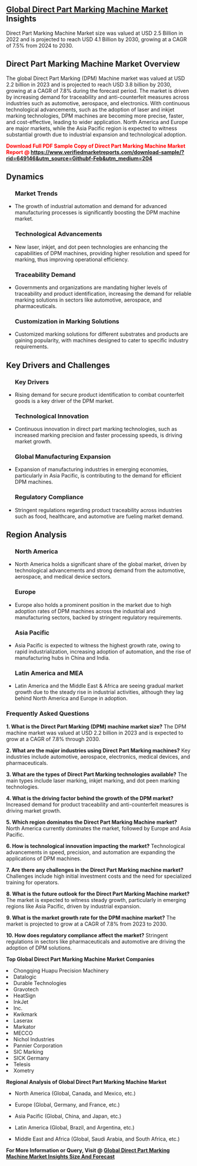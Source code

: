 <h2><a href="https://www.verifiedmarketreports.com/download-sample/?rid=649146&amp;utm_source=Githubf&amp;utm_medium=204" target="_blank">Global Direct Part Marking Machine Market</a> Insights</h2><p>Direct Part Marking Machine Market size was valued at USD 2.5 Billion in 2022 and is projected to reach USD 4.1 Billion by 2030, growing at a CAGR of 7.5% from 2024 to 2030.</p><p> <h2>Direct Part Marking Machine Market Overview</h2> <p>The global Direct Part Marking (DPM) Machine market was valued at USD 2.2 billion in 2023 and is projected to reach USD 3.8 billion by 2030, growing at a CAGR of 7.8% during the forecast period. The market is driven by increasing demand for traceability and anti-counterfeit measures across industries such as automotive, aerospace, and electronics. With continuous technological advancements, such as the adoption of laser and inkjet marking technologies, DPM machines are becoming more precise, faster, and cost-effective, leading to wider application. North America and Europe are major markets, while the Asia Pacific region is expected to witness substantial growth due to industrial expansion and technological adoption.</p> <p><strong><p><span class=""><span style="color: #ff0000;"><strong>Download Full PDF Sample Copy of Direct Part Marking Machine Market Report</strong> @ </span><a href="https://www.verifiedmarketreports.com/download-sample/?rid=649146&amp;utm_source=Githubf-Feb&amp;utm_medium=204" target="_blank">https://www.verifiedmarketreports.com/download-sample/?rid=649146&amp;utm_source=Githubf-Feb&amp;utm_medium=204</a></span></p></strong></p> <h2>Dynamics</h2> <ul> <h3>Market Trends</h3> <li>The growth of industrial automation and demand for advanced manufacturing processes is significantly boosting the DPM machine market.</li> <h3>Technological Advancements</h3> <li>New laser, inkjet, and dot peen technologies are enhancing the capabilities of DPM machines, providing higher resolution and speed for marking, thus improving operational efficiency.</li> <h3>Traceability Demand</h3> <li>Governments and organizations are mandating higher levels of traceability and product identification, increasing the demand for reliable marking solutions in sectors like automotive, aerospace, and pharmaceuticals.</li> <h3>Customization in Marking Solutions</h3> <li>Customized marking solutions for different substrates and products are gaining popularity, with machines designed to cater to specific industry requirements.</li> </ul> <h2>Key Drivers and Challenges</h2> <ul> <h3>Key Drivers</h3> <li>Rising demand for secure product identification to combat counterfeit goods is a key driver of the DPM market.</li> <h3>Technological Innovation</h3> <li>Continuous innovation in direct part marking technologies, such as increased marking precision and faster processing speeds, is driving market growth.</li> <h3>Global Manufacturing Expansion</h3> <li>Expansion of manufacturing industries in emerging economies, particularly in Asia Pacific, is contributing to the demand for efficient DPM machines.</li> <h3>Regulatory Compliance</h3> <li>Stringent regulations regarding product traceability across industries such as food, healthcare, and automotive are fueling market demand.</li> </ul> <h2>Region Analysis</h2> <ul> <h3>North America</h3> <li>North America holds a significant share of the global market, driven by technological advancements and strong demand from the automotive, aerospace, and medical device sectors.</li> <h3>Europe</h3> <li>Europe also holds a prominent position in the market due to high adoption rates of DPM machines across the industrial and manufacturing sectors, backed by stringent regulatory requirements.</li> <h3>Asia Pacific</h3> <li>Asia Pacific is expected to witness the highest growth rate, owing to rapid industrialization, increasing adoption of automation, and the rise of manufacturing hubs in China and India.</li> <h3>Latin America and MEA</h3> <li>Latin America and the Middle East & Africa are seeing gradual market growth due to the steady rise in industrial activities, although they lag behind North America and Europe in adoption.</li> </ul> <h3>Frequently Asked Questions</h3> <p><strong>1. What is the Direct Part Marking (DPM) machine market size?</strong> The DPM machine market was valued at USD 2.2 billion in 2023 and is expected to grow at a CAGR of 7.8% through 2030.</p> <p><strong>2. What are the major industries using Direct Part Marking machines?</strong> Key industries include automotive, aerospace, electronics, medical devices, and pharmaceuticals.</p> <p><strong>3. What are the types of Direct Part Marking technologies available?</strong> The main types include laser marking, inkjet marking, and dot peen marking technologies.</p> <p><strong>4. What is the driving factor behind the growth of the DPM market?</strong> Increased demand for product traceability and anti-counterfeit measures is driving market growth.</p> <p><strong>5. Which region dominates the Direct Part Marking Machine market?</strong> North America currently dominates the market, followed by Europe and Asia Pacific.</p> <p><strong>6. How is technological innovation impacting the market?</strong> Technological advancements in speed, precision, and automation are expanding the applications of DPM machines.</p> <p><strong>7. Are there any challenges in the Direct Part Marking machine market?</strong> Challenges include high initial investment costs and the need for specialized training for operators.</p> <p><strong>8. What is the future outlook for the Direct Part Marking Machine market?</strong> The market is expected to witness steady growth, particularly in emerging regions like Asia Pacific, driven by industrial expansion.</p> <p><strong>9. What is the market growth rate for the DPM machine market?</strong> The market is projected to grow at a CAGR of 7.8% from 2023 to 2030.</p> <p><strong>10. How does regulatory compliance affect the market?</strong> Stringent regulations in sectors like pharmaceuticals and automotive are driving the adoption of DPM solutions.</p> </p><p><strong>Top Global Direct Part Marking Machine Market Companies</strong></p><div data-test-id=""><p><li>Chongqing Huapu Precision Machinery</li><li> Datalogic</li><li> Durable Technologies</li><li> Gravotech</li><li> HeatSign</li><li> InkJet</li><li> Inc.</li><li> Kwikmark</li><li> Laserax</li><li> Markator</li><li> MECCO</li><li> Nichol Industries</li><li> Pannier Corporation</li><li> SIC Marking</li><li> SICK Germany</li><li> Telesis</li><li> Xometry</li></p><div><strong>Regional Analysis of&nbsp;Global Direct Part Marking Machine Market</strong></div><ul><li dir="ltr"><p dir="ltr">North America&nbsp;(Global, Canada, and Mexico, etc.)</p></li><li dir="ltr"><p dir="ltr">Europe (Global, Germany, and France, etc.)</p></li><li dir="ltr"><p dir="ltr">Asia Pacific&nbsp;(Global, China, and Japan, etc.)</p></li><li dir="ltr"><p dir="ltr">Latin America&nbsp;(Global, Brazil, and Argentina, etc.)</p></li><li dir="ltr">Middle East and Africa&nbsp;(Global, Saudi Arabia, and South Africa, etc.)</li></ul><p><strong>For More Information or Query, Visit @&nbsp;</strong><strong><a href="https://www.verifiedmarketreports.com/product/direct-part-marking-machine-market/?utm_source=Githubf&amp;utm_medium=204" target="_blank">Global Direct Part Marking Machine Market Insights Size And Forecast</a></strong></p></div>
